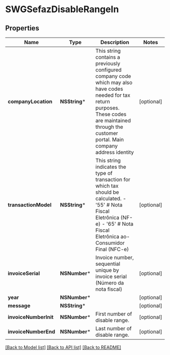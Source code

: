 # SWGSefazDisableRangeIn

## Properties
Name | Type | Description | Notes
------------ | ------------- | ------------- | -------------
**companyLocation** | **NSString*** | This string contains a previously configured company code which may also have codes needed for tax return purposes. These codes are maintained through the customer portal. Main company address identity | [optional] 
**transactionModel** | **NSString*** | This string indicates the type of transaction for which tax should be calculated. - &#39;55&#39; # Nota Fiscal Eletrônica (NF-e) - &#39;65&#39; # Nota Fiscal Eletrônica ao-Consumidor Final (NFC-e)  | [optional] 
**invoiceSerial** | **NSNumber*** | Invoice number, sequential unique by invoice serial (Número da nota fiscal)  | [optional] 
**year** | **NSNumber*** |  | [optional] 
**message** | **NSString*** |  | [optional] 
**invoiceNumberInit** | **NSNumber*** | First number of disable range. | [optional] 
**invoiceNumberEnd** | **NSNumber*** | Last number of disable range. | [optional] 

[[Back to Model list]](../README.md#documentation-for-models) [[Back to API list]](../README.md#documentation-for-api-endpoints) [[Back to README]](../README.md)


